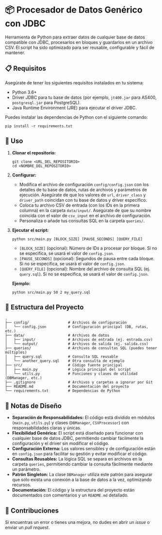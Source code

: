 # 📦 Procesador de Datos Genérico con JDBC

Herramienta de Python para extraer datos de cualquier base de datos compatible con JDBC, procesarlos en bloques y guardarlos en un archivo CSV. El script ha sido optimizado para ser reusable, configurable y fácil de mantener.

## 📋 Requisitos

Asegúrate de tener los siguientes requisitos instalados en tu sistema:

- Python 3.6+
- Driver JDBC para tu base de datos (por ejemplo, `jt400.jar` para AS400, `postgresql.jar` para PostgreSQL).
- Java Runtime Environment (JRE) para ejecutar el driver JDBC.

Puedes instalar las dependencias de Python con el siguiente comando:

```
pip install -r requirements.txt
```

## 🚀 Uso

1. **Clonar el repositorio:**

   ```
   git clone <URL_DEL_REPOSITORIO>
   cd <NOMBRE_DEL_REPOSITORIO>
   ```

2. **Configurar:**

   - Modifica el archivo de configuración `config/config.json` con los detalles de tu base de datos, rutas de archivos y parámetros de ejecución. Asegúrate de que los valores de `url`, `driver_class` y `driver_path` coincidan con tu base de datos y driver específico.
   - Coloca tu archivo CSV de entrada (con los IDs en la primera columna) en la carpeta `data/input/`. Asegúrate de que su nombre coincida con el valor de `csv_input` en el archivo de configuración.
   - Personaliza o añade tus consultas SQL en la carpeta `queries/`.

3. **Ejecutar el script:**

   ```
   python src/main.py [BLOCK_SIZE] [PAUSE_SECONDS] [QUERY_FILE]
   ```

   - `[BLOCK_SIZE]` (opcional): Número de IDs a procesar por bloque. Si no se especifica, se usará el valor de `config.json`.
   - `[PAUSE_SECONDS]` (opcional): Segundos de pausa entre cada bloque. Si no se especifica, se usará el valor de `config.json`.
   - `[QUERY_FILE]` (opcional): Nombre del archivo de consulta SQL (ej. `query.sql`). Si no se especifica, se usará el valor de `config.json`.

   **Ejemplo:**

   ```
   python src/main.py 50 2 my_query.sql
   ```

## 📁 Estructura del Proyecto

```
.
├── config/                  # Archivos de configuración
│   └── config.json          # Configuración principal (DB, rutas, etc.)
├── data/                    # Archivos de datos
│   ├── input/               # Archivos de entrada (ej. entrada.csv)
│   └── output/              # Archivos de salida (ej. salida.csv)
├── queries/                 # Archivos de consultas SQL (puedes tener múltiples)
│   ├── query.sql            # Consulta SQL reusable
│   └── another_query.sql    # Otra consulta de ejemplo
├── src/                     # Código fuente principal
│   ├── main.py              # Lógica principal del script
│   └── utils.py             # Funciones y clases de utilidad (DBManager, etc.)
├── .gitignore               # Archivos y carpetas a ignorar por Git
├── README.md                # Documentación del proyecto
└── requirements.txt         # Dependencias de Python
```

## 📖 Notas de Diseño

- **Separación de Responsabilidades:** El código está dividido en módulos (`main.py`, `utils.py`) y clases (`DBManager`, `CSVProcessor`) con responsabilidades claras y únicas.
- **Flexibilidad Genérica:** El script está diseñado para funcionar con cualquier base de datos JDBC, permitiendo cambiar fácilmente la configuración y el driver sin modificar el código.
- **Configuración Externa:** Los valores sensibles y de configuración están en `config.json` para facilitar su gestión y evitar modificar el código.
- **Consultas Reusables:** La lógica SQL se separa en archivos en la carpeta `queries`, permitiendo cambiar la consulta fácilmente mediante un parámetro.
- **Patrón Singleton:** La clase `DBManager` utiliza este patrón para asegurar que solo exista una conexión a la base de datos a la vez, optimizando recursos.
- **Documentación:** El código y la estructura del proyecto están documentados con comentarios y un `README.md` detallado.

## 🤝 Contribuciones

Si encuentras un error o tienes una mejora, no dudes en abrir un *issue* o enviar un *pull request*.